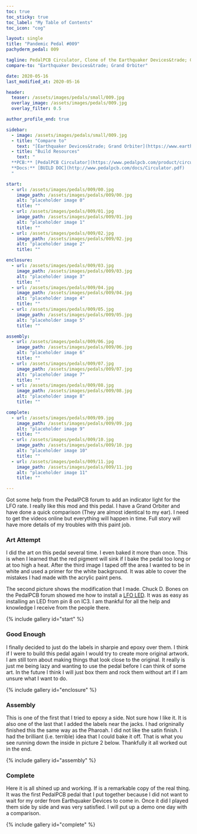 ```yaml
---
toc: true
toc_sticky: true
toc_label: "My Table of Contents"
toc_icon: "cog"

layout: single
title: "Pandemic Pedal #009"
pachyderm_pedal: 009

tagline: PedalPCB Circulator, Clone of the Earthquaker Devices&trade; Grand Orbiter
compare-to: "Earthquaker Devices&trade; Grand Orbiter"

date: 2020-05-16
last_modified_at: 2020-05-16

header:
  teaser: /assets/images/pedals/small/009.jpg
  overlay_image: /assets/images/pedals/009.jpg
  overlay_filter: 0.5

author_profile_end: true

sidebar:
  - image: /assets/images/pedals/small/009.jpg
  - title: "Compare to"
    text: "[Earthquaker Devices&trade; Grand Orbiter](https://www.earthquakerdevices.com/grand-orbiter)"
  - title: "Build Resources"
    text: "
  **PCB:** [PedalPCB Circulator](https://www.pedalpcb.com/product/circulator/)<br>
  **Docs:** [BUILD DOC](http://www.pedalpcb.com/docs/Circulator.pdf)
  "

start:
  - url: /assets/images/pedals/009/00.jpg
    image_path: /assets/images/pedals/009/00.jpg
    alt: "placeholder image 0"
    title: ""
  - url: /assets/images/pedals/009/01.jpg
    image_path: /assets/images/pedals/009/01.jpg
    alt: "placeholder image 1"
    title: ""
  - url: /assets/images/pedals/009/02.jpg
    image_path: /assets/images/pedals/009/02.jpg
    alt: "placeholder image 2"
    title: ""

enclosure:
  - url: /assets/images/pedals/009/03.jpg
    image_path: /assets/images/pedals/009/03.jpg
    alt: "placeholder image 3"
    title: ""
  - url: /assets/images/pedals/009/04.jpg
    image_path: /assets/images/pedals/009/04.jpg
    alt: "placeholder image 4"
    title: ""
  - url: /assets/images/pedals/009/05.jpg
    image_path: /assets/images/pedals/009/05.jpg
    alt: "placeholder image 5"
    title: ""

assembly:
  - url: /assets/images/pedals/009/06.jpg
    image_path: /assets/images/pedals/009/06.jpg
    alt: "placeholder image 6"
    title: ""
  - url: /assets/images/pedals/009/07.jpg
    image_path: /assets/images/pedals/009/07.jpg
    alt: "placeholder image 7"
    title: ""
  - url: /assets/images/pedals/009/08.jpg
    image_path: /assets/images/pedals/009/08.jpg
    alt: "placeholder image 8"
    title: ""

complete:
  - url: /assets/images/pedals/009/09.jpg
    image_path: /assets/images/pedals/009/09.jpg
    alt: "placeholder image 9"
    title: ""
  - url: /assets/images/pedals/009/10.jpg
    image_path: /assets/images/pedals/009/10.jpg
    alt: "placeholder image 10"
    title: ""
  - url: /assets/images/pedals/009/11.jpg
    image_path: /assets/images/pedals/009/11.jpg
    alt: "placeholder image 11"
    title: ""

---
```


Got some help from the PedalPCB forum to add an indicator light for the LFO rate. I really like this mod and this pedal. I have a Grand Orbiter and have done a quick comparison (They are almost identical to my ear). I need to get the videos online but everything will happen in time. Full story will have more details of my troubles with this paint job.

### Art Attempt

I did the art on this pedal several time. I even baked it more than once. This is when I learned that the red pigment will sink if I bake the pedal too long or at too high a heat. After the third image I taped off the area I wanted to be in white and used a primer for the white background. It was able to cover the mistakes I had made with the acrylic paint pens.

The second picture shows the modification that I made. Chuck D. Bones on the PedalPCB forum showed me how to install a [LFO LED](https://forum.pedalpcb.com/threads/i-would-like-to-add-a-lfo-led-to-the-circulator-reposting-here-because-i-think-this-is-more-fitting.3024/). It was as easy as installing an LED from pin 8 on IC3. I am thankful for all the help and knowledge I receive from the people there.

{% include gallery id="start" %}

### Good Enough

I finally decided to just do the labels in sharpie and epoxy over them. I think if I were to build this pedal again I would try to create more original artwork. I am still torn about making things that look close to the original. It really is just me being lazy and wanting to use the pedal before I can think of some art. In the future I think I will just box them and rock them without art if I am unsure what I want to do.

{% include gallery id="enclosure" %}

### Assembly

This is one of the first that I tried to epoxy a side. Not sure how I like it. It is also one of the last that I added the labels near the jacks. I had origninally finished this the same way as the Pharoah. I did not like the satin finish. I had the brilliant (i.e. terrible) idea that I could bake it off. That is what you see running down the inside in picture 2 below. Thankfully it all worked out in the end.

{% include gallery id="assembly" %}

### Complete

Here it is all shined up and working. If is a remarkable copy of the real thing. It was the first PedalPCB pedal that I put together because I did not want to wait for my order from Earthquaker Devices to come in. Once it did I played them side by side and was very satisfied. I will put up a demo one day with a comparison.

{% include gallery id="complete" %}

